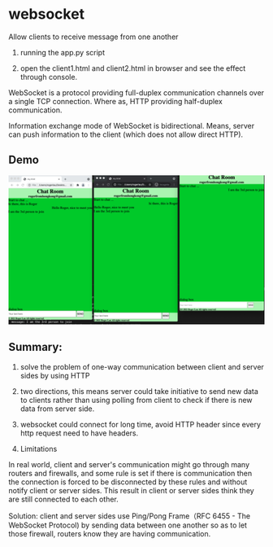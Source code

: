 # websocket
Allow clients to receive message from one another

1. running the app.py script

2. open the client1.html and client2.html in browser and see the effect through console. 



WebSocket is a protocol providing full-duplex communication channels over a single TCP connection. Where as, HTTP providing half-duplex communication.

Information exchange mode of WebSocket is bidirectional. Means, server can push information to the client (which does not allow direct HTTP).

## Demo
![alt text](chat_room.png "chat history")

## Summary:
1. solve the problem of one-way communication between client and server sides by using HTTP

2. two directions, this means server could take initiative to send new data to clients rather than using polling from client to check if there is new data from server side.

3. websocket could connect for long time, avoid HTTP header since every http request need to have headers.

4. Limitations

In real world, client and server's communication might go through many routers and firewalls, and some rule is set if there is communication then the connection is forced to be disconnected by these rules and without notify client or server sides. This result in client or server sides think they are still connected to each other.  

Solution: 
client and server sides use Ping/Pong Frame（RFC 6455 - The WebSocket Protocol) by sending data between one another so as to let those firewall, routers know they are having communication.
